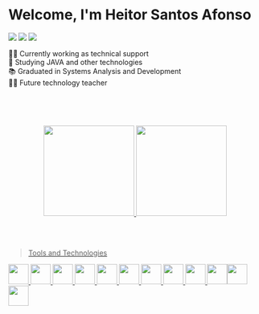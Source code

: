 <!-- https://docs.pipz.com/central-de-ajuda/learning-center/guia-basico-de-markdown#open -->
# Welcome, I'm Heitor Santos Afonso
<!-- https://dev.to/envoy_/150-badges-for-github-pnk -->
<a href="https://instagram.com/_heitor.afonso" target="_blank"><img src="https://img.shields.io/badge/-Instagram-%23E4405F?style=for-the-badge&logo=instagram&logoColor=white" target="_blank"></a> 
<a href = "mailto:heitor052000@gmail.com"><img src="https://img.shields.io/badge/Gmail-D14836?style=for-the-badge&logo=gmail&logoColor=white" target="_blank"></a>
<a href="https://www.linkedin.com/in/heitor-santos-afonso" target="_blank"><img src="https://img.shields.io/badge/-LinkedIn-%230077B5?style=for-the-badge&logo=linkedin&logoColor=white" target="_blank"></a><br>

<!--https://emojipedia.org/-->
👨‍💻 Currently working as technical support <br><!-- Atualmente trabalhando como suporte tecnico -->
🌱 Studying JAVA and other technologies <br><!-- Estudando JAVA e outras tecnologias  -->
📚 Graduated in Systems Analysis and Development <br><!-- Formado em Analise e Desenvolvimento de Sistemas -->
👨‍🏫 Future technology teacher <br><!-- Futuro professor de tecnologia -->

<br><br>
##
<!--https://github.com/anuraghazra/github-readme-stats-->
<div align="center">
  <a href="https://github.com/heitorsafonso">
  <img height="180em" src="https://github-readme-stats.vercel.app/api/top-langs/?username=heitorsafonso&layout=compact&langs_count=7&theme=github_dark"/>
  <img height="180em" src="https://github-readme-stats.vercel.app/api?username=heitorsafonso&show_icons=true&theme=github_dark&include_all_commits=true&count_private=true"/>
</div>
 
 <br><br>

> Tools and Technologies <!-- Ferramentas e Tecnologias -->
<!-- https://devicon.dev/ -->
<img src="https://cdn.jsdelivr.net/gh/devicons/devicon/icons/c/c-original.svg" width="40" height="40"/> <img src="https://cdn.jsdelivr.net/gh/devicons/devicon/icons/cplusplus/cplusplus-original.svg" width="40" height="40"/> <img src="https://cdn.jsdelivr.net/gh/devicons/devicon/icons/git/git-original.svg" width="40" height="40"/> <img src="https://cdn.jsdelivr.net/gh/devicons/devicon/icons/html5/html5-original.svg" width="40" height="40"/> <img src="https://cdn.jsdelivr.net/gh/devicons/devicon/icons/css3/css3-original.svg" width="40" height="40"/>  <img src="https://cdn.jsdelivr.net/gh/devicons/devicon/icons/javascript/javascript-original.svg" width="40" height="40"/> <img src="https://cdn.jsdelivr.net/gh/devicons/devicon/icons/dart/dart-original.svg" width="40" height="40"/> <img src="https://cdn.jsdelivr.net/gh/devicons/devicon/icons/flutter/flutter-original.svg" width="40" height="40"/> <img src="https://cdn.jsdelivr.net/gh/devicons/devicon/icons/python/python-original.svg" width="40" height="40"/> <img src="https://cdn.jsdelivr.net/gh/devicons/devicon/icons/java/java-original.svg" width="40" height="40"/><img src="https://cdn.jsdelivr.net/gh/devicons/devicon/icons/linux/linux-original.svg" width="40" height="40"/> <img src="https://cdn.jsdelivr.net/gh/devicons/devicon/icons/figma/figma-original.svg" width="40" height="40"/>
